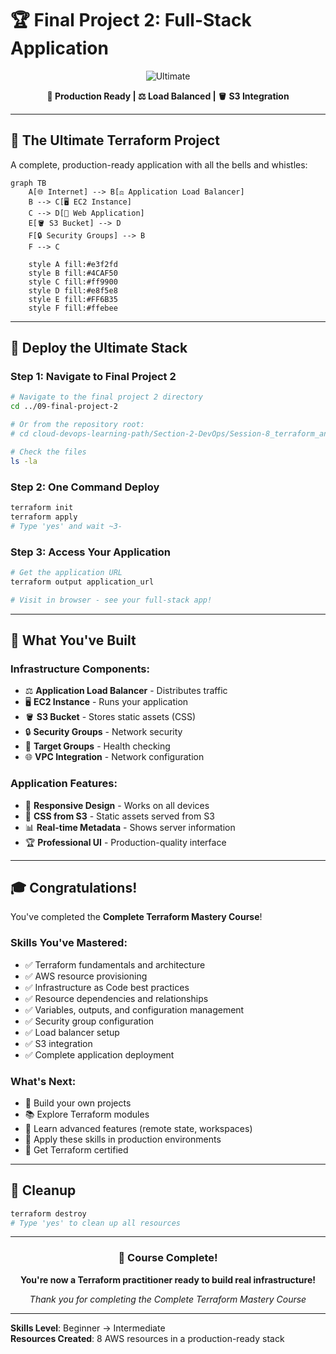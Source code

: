 # 🏆 Final Project 2: Full-Stack Application

<div align="center">

![Ultimate](https://img.shields.io/badge/Final_Project_2-Full_Stack-gold?style=for-the-badge&logo=trophy&logoColor=white)

**🎯 Production Ready | ⚖️ Load Balanced | 🪣 S3 Integration**

</div>

---

## 🎯 **The Ultimate Terraform Project**

A complete, production-ready application with all the bells and whistles:

```mermaid
graph TB
    A[🌐 Internet] --> B[⚖️ Application Load Balancer]
    B --> C[🖥️ EC2 Instance]
    C --> D[📄 Web Application]
    E[🪣 S3 Bucket] --> D
    F[🔒 Security Groups] --> B
    F --> C
    
    style A fill:#e3f2fd
    style B fill:#4CAF50
    style C fill:#ff9900
    style D fill:#e8f5e8
    style E fill:#FF6B35
    style F fill:#ffebee
```

---

## 🚀 **Deploy the Ultimate Stack**

### **Step 1: Navigate to Final Project 2**
```bash
# Navigate to the final project 2 directory
cd ../09-final-project-2

# Or from the repository root:
# cd cloud-devops-learning-path/Section-2-DevOps/Session-8_terraform_and_infra_automation/09-final-project-2

# Check the files
ls -la
```

### **Step 2: One Command Deploy**
```bash
terraform init
terraform apply
# Type 'yes' and wait ~3-
```

### **Step 3: Access Your Application**
```bash
# Get the application URL
terraform output application_url

# Visit in browser - see your full-stack app!
```

---

## 🎉 **What You've Built**

### **Infrastructure Components:**
- ⚖️ **Application Load Balancer** - Distributes traffic
- 🖥️ **EC2 Instance** - Runs your application
- 🪣 **S3 Bucket** - Stores static assets (CSS)
- 🔒 **Security Groups** - Network security
- 🎯 **Target Groups** - Health checking
- 🌐 **VPC Integration** - Network configuration

### **Application Features:**
- 📱 **Responsive Design** - Works on all devices
- 🎨 **CSS from S3** - Static assets served from S3
- 📊 **Real-time Metadata** - Shows server information
- 🏆 **Professional UI** - Production-quality interface

---

## 🎓 **Congratulations!**

You've completed the **Complete Terraform Mastery Course**!

### **Skills You've Mastered:**
- ✅ Terraform fundamentals and architecture
- ✅ AWS resource provisioning
- ✅ Infrastructure as Code best practices
- ✅ Resource dependencies and relationships
- ✅ Variables, outputs, and configuration management
- ✅ Security group configuration
- ✅ Load balancer setup
- ✅ S3 integration
- ✅ Complete application deployment

### **What's Next:**
- 🚀 Build your own projects
- 📚 Explore Terraform modules
- 🔧 Learn advanced features (remote state, workspaces)
- 🏢 Apply these skills in production environments
- 🎯 Get Terraform certified

---

## 🧹 **Cleanup**
```bash
terraform destroy
# Type 'yes' to clean up all resources
```

---

<div align="center">

### 🎉 **Course Complete!**

**You're now a Terraform practitioner ready to build real infrastructure!**

*Thank you for completing the Complete Terraform Mastery Course*

</div>

---

**Skills Level**: Beginner → Intermediate  
**Resources Created**: 8 AWS resources in a production-ready stack

